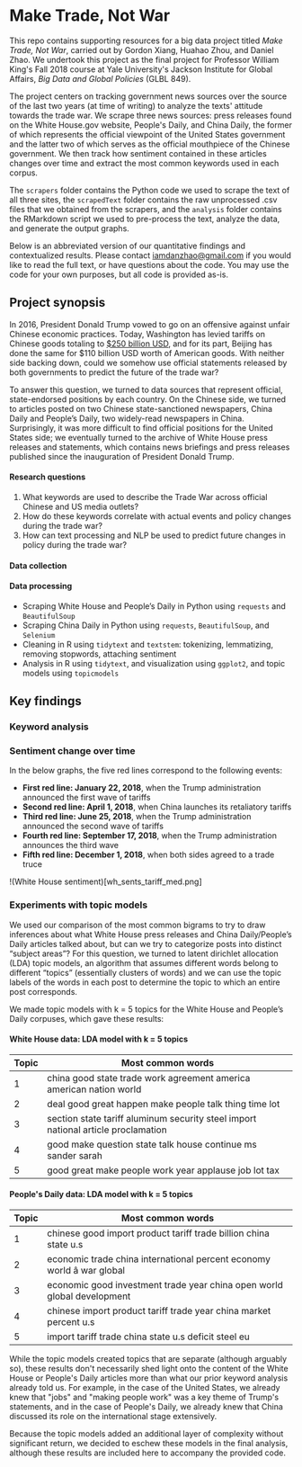 # Make Trade, Not War

This repo contains supporting resources for a big data project titled *Make Trade, Not War*, carried out by Gordon Xiang, Huahao Zhou, and Daniel Zhao. We undertook this project as the final project for Professor William King's Fall 2018 course at Yale University's Jackson Institute for Global Affairs, *Big Data and Global Policies* (GLBL 849).

The project centers on tracking government news sources over the source of the last two years (at time of writing) to analyze the texts' attitude towards the trade war. We scrape three news sources: press releases found on the White House.gov website, People's Daily, and China Daily, the former of which represents the official viewpoint of the United States government and the latter two of which serves as the official mouthpiece of the Chinese government. We then track how sentiment contained in these articles changes over time and extract the most common keywords used in each corpus.

The `scrapers` folder contains the Python code we used to scrape the text of all three sites, the `scrapedText` folder contains the raw unprocessed .csv files that we obtained from the scrapers, and the `analysis` folder contains the RMarkdown script we used to pre-process the text, analyze the data, and generate the output graphs.

Below is an abbreviated version of our quantitative findings and contextualized results. Please contact iamdanzhao@gmail.com if you would like to read the full text, or have questions about the code. You may use the code for your own purposes, but all code is provided as-is.

## Project synopsis

In 2016, President Donald Trump vowed to go on an offensive against unfair Chinese economic practices. Today, Washington has levied tariffs on Chinese goods totaling to [$250 billion USD](https://www.nytimes.com/2018/09/17/us/politics/trump-china-tariffs-trade.html), and for its part, Beijing has done the same for $110 billion USD worth of American goods. With neither side backing down, could we somehow use official statements released by both governments to predict the future of the trade war?

To answer this question, we turned to data sources that represent official, state-endorsed positions by each country. On the Chinese side, we turned to articles posted on two Chinese state-sanctioned newspapers, China Daily and People’s Daily, two widely-read newspapers in China. Surprisingly, it was more difficult to find official positions for the United States side; we eventually turned to the archive of White House press releases and statements, which contains news briefings and press releases published since the inauguration of President Donald Trump.

#### Research questions

1. What keywords are used to describe the Trade War across official Chinese and US media outlets?
2. How do these keywords correlate with actual events and policy changes during the trade war?
3. How can text processing and NLP be used to predict future changes in policy during the trade war?

#### Data collection

#### Data processing

- Scraping White House and People’s Daily in Python using `requests` and `BeautifulSoup`
- Scraping China Daily in Python using `requests`, `BeautifulSoup`, and `Selenium`
- Cleaning in R using `tidytext` and `textstem`: tokenizing, lemmatizing, removing stopwords, attaching sentiment
- Analysis in R using `tidytext`, and visualization using `ggplot2`, and topic models using `topicmodels`

## Key findings

### Keyword analysis

### Sentiment change over time

In the below graphs, the five red lines correspond to the following events:

- **First red line: January 22, 2018**, when the Trump administration announced the first wave of tariffs
- **Second red line: April 1, 2018**, when China launches its retaliatory tariffs
- **Third red line: June 25, 2018**, when the Trump administration announced the second wave of tariffs
- **Fourth red line: September 17, 2018**, when the Trump administration announces the third wave
- **Fifth red line: December 1, 2018**, when both sides agreed to a trade truce

!(White House sentiment)[wh_sents_tariff_med.png]

### Experiments with topic models

We used our comparison of the most common bigrams to try to draw inferences about what White House press releases and China Daily/People’s Daily articles talked about, but can we try to categorize posts into distinct “subject areas”? For this question, we turned to latent dirichlet allocation (LDA) topic models, an algorithm that assumes different words belong to different “topics” (essentially clusters of words) and we can use the topic labels of the words in each post to determine the topic to which an entire post corresponds.

We made topic models with k = 5 topics for the White House and People’s Daily corpuses, which gave these results:

#### White House data: LDA model with k = 5 topics

| Topic |	Most common words |
| ----- | ----------------- |
| 1 |	china good state trade work agreement america american nation world |
| 2 |	deal good great happen make people talk thing time lot |
| 3	| section state tariff aluminum security steel import national article proclamation |
| 4 | good make question state talk house continue ms sander sarah |
| 5 | good great make people work year applause job lot tax |

#### People's Daily data: LDA model with k = 5 topics

| Topic |	Most common words |
| ----- | ----------------- |
| 1	| chinese good import product tariff trade billion china state u.s |
| 2	| economic trade china international percent economy world â war global |
| 3	| economic good investment trade year china open world global development |
| 4	| chinese import product tariff trade year china market percent u.s |
| 5	| import tariff trade china state u.s deficit steel eu |

While the topic models created topics that are separate (although arguably so), these results don't necessarily shed light onto the content of the White House or People's Daily articles more than what our prior keyword analysis already told us. For example, in the case of the United States, we already knew that "jobs" and "making people work" was a key theme of Trump's statements, and in the case of People's Daily, we already knew that China discussed its role on the international stage extensively.

Because the topic models added an additional layer of complexity without significant return, we decided to eschew these models in the final analysis, although these results are included here to accompany the provided code.

